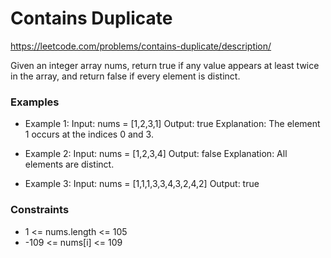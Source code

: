 # Contains Duplicate
https://leetcode.com/problems/contains-duplicate/description/


Given an integer array nums, return true if any value appears at least twice in the array, and return false if every element is distinct.

### Examples

- Example 1:
Input: nums = [1,2,3,1]
Output: true
Explanation:
The element 1 occurs at the indices 0 and 3.

- Example 2:
Input: nums = [1,2,3,4]
Output: false
Explanation:
All elements are distinct.

- Example 3:
Input: nums = [1,1,1,3,3,4,3,2,4,2]
Output: true



### Constraints

- 1 <= nums.length <= 105
- -109 <= nums[i] <= 109